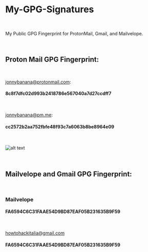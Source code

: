 # My-GPG-Signatures

</BR>

<p>My Public GPG  Fingerprint for ProtonMail, Gmail, and Mailvelope.</p>

</BR>

<h2>Proton Mail GPG Fingerprint:</h2>

</BR>


 jonnybanana@protonmail.com: <h4> 8c8f7dfc02d993b2418786e567040a7d27ccdff7</h4>

</BR>

 jonnybanana@pm.me: <h4> cc2572b2aa752fbfe48f93c7a6063b8be8964e09</h4>
 
 
 </BR>

 ![alt text](https://i.imgur.com/xqyo6sI.png)
 
 </BR>


<h2>Mailvelope and Gmail GPG Fingerprint:</h2>

</BR>

<h3>Mailvelope</h3> <h4> FA6594C6C31FAAE54D9BD87EAF05B231635B9F59</h4>

</BR>

howtohackitalia@gmail.com <h4> FA6594C6C31FAAE54D9BD87EAF05B231635B9F59</h4>

</BR>

